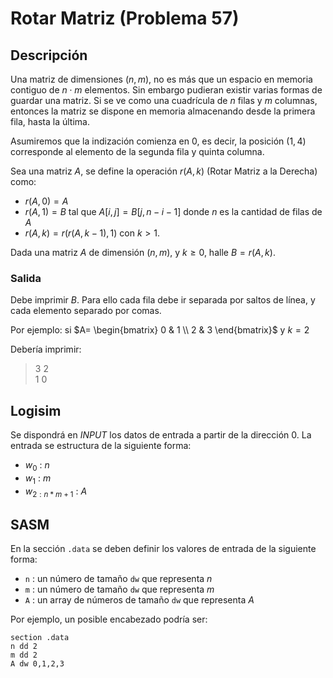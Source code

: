 # Rotar Matriz (Problema 57)

## Descripción

Una matriz de dimensiones $(n,m)$, no es más que un espacio en memoria contiguo de $n \cdot m$ elementos. Sin embargo pudieran existir varias formas de guardar una matriz. Si se ve como una cuadrícula de $n$ filas y $m$ columnas, entonces la matriz se dispone en memoria almacenando desde la primera fila, hasta la última.

Asumiremos que la indización comienza en $0$, es decir, la posición $(1,4)$ corresponde al elemento de la segunda fila y quinta columna.

Sea una matriz $A$, se define la operación $r(A, k)$ (Rotar Matriz a la Derecha) como:
- $r(A, 0) = A$
- $r(A, 1) = B$ tal que $A[i,j] = B[j, n-i-1]$ donde $n$ es la cantidad de filas de $A$
- $r(A, k) = r(r(A, k-1), 1)$ con $k>1$.

Dada una matriz $A$ de dimensión $(n,m)$, y $k \ge 0$, halle $B = r(A,k)$.

### Salida

Debe imprimir $B$. Para ello cada fila debe ir separada por saltos de línea, y cada elemento separado por comas.

Por ejemplo: si $A= \begin{bmatrix}
0 & 1 \\
2 & 3 
\end{bmatrix}$ y $k = 2$

Debería imprimir:

> 3 2  
> 1 0

## Logisim

Se dispondrá en *INPUT* los datos de entrada a partir de la dirección $0$. La entrada se estructura de la siguiente forma:

- $w_0$ : $n$
- $w_1$ : $m$
- $w_{2:n*m+1}$ : $A$

## SASM

En la sección `.data` se deben definir los valores de entrada de la siguiente forma:

- `n` : un número de tamaño `dw` que representa $n$
- `m` : un número de tamaño `dw` que representa $m$
- `A` : un array de números de tamaño `dw` que representa $A$

Por ejemplo, un posible encabezado podría ser:

```
section .data
n dd 2
m dd 2
A dw 0,1,2,3
```
